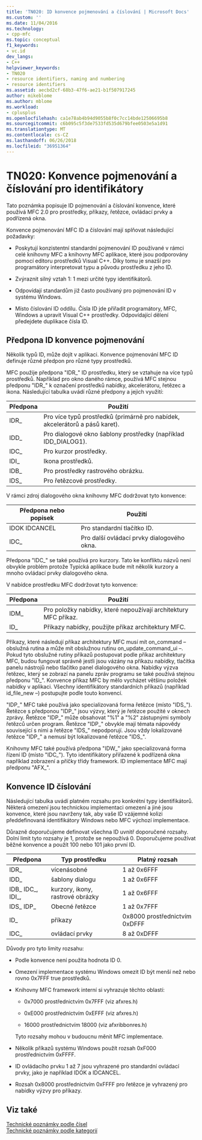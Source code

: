 ```yaml
---
title: 'TN020: ID konvence pojmenování a číslování | Microsoft Docs'
ms.custom: ''
ms.date: 11/04/2016
ms.technology:
- cpp-mfc
ms.topic: conceptual
f1_keywords:
- vc.id
dev_langs:
- C++
helpviewer_keywords:
- TN020
- resource identifiers, naming and numbering
- resource identifiers
ms.assetid: aecbd2cf-68b3-47f6-ae21-b1f507917245
author: mikeblome
ms.author: mblome
ms.workload:
- cplusplus
ms.openlocfilehash: ca1e78ab4b94d9055b8f0c7cc14bde12506695b8
ms.sourcegitcommit: c6b095c5f3de7533fd535d679bfee0503e5a1d91
ms.translationtype: MT
ms.contentlocale: cs-CZ
ms.lasthandoff: 06/26/2018
ms.locfileid: "36951364"
---
```

# <a name="tn020-id-naming-and-numbering-conventions"></a>TN020: Konvence pojmenování a číslování pro identifikátory
Tato poznámka popisuje ID pojmenování a číslování konvence, které používá MFC 2.0 pro prostředky, příkazy, řetězce, ovládací prvky a podřízená okna.  
  
 Konvence pojmenování MFC ID a číslování mají splňovat následující požadavky:  
  
-   Poskytují konzistentní standardní pojmenování ID používané v rámci celé knihovny MFC a knihovny MFC aplikace, které jsou podporovány pomocí editoru prostředků Visual C++. Díky tomu je snazší pro programátory interpretovat typu a původu prostředku z jeho ID.  
  
-   Zvýraznit silný vztah 1: 1 mezi určité typy identifikátorů.  
  
-   Odpovídají standardům již často používaný pro pojmenování ID v systému Windows.  
  
-   Místo číslování ID oddílu. Čísla ID jde přiřadit programátory, MFC, Windows a upravit Visual C++ prostředky. Odpovídající dělení předejdete duplikace čísla ID.  
  
## <a name="the-id-prefix-naming-convention"></a>Předpona ID konvence pojmenování  
 Několik typů ID, může dojít v aplikaci. Konvence pojmenování MFC ID definuje různé předpon pro různé typy prostředků.  
  
 MFC použije předpona "IDR_" ID prostředku, který se vztahuje na více typů prostředků. Například pro okno daného rámce, používá MFC stejnou předponu "IDR_" k označení prostředků nabídky, akcelerátoru, řetězec a ikona. Následující tabulka uvádí různé předpony a jejich využití:  
  
|Předpona|Použití|  
|------------|---------|  
|IDR_|Pro více typů prostředků (primárně pro nabídek, akcelerátorů a pásů karet).|  
|IDD_|Pro dialogové okno šablony prostředky (například IDD_DIALOG1).|  
|IDC_|Pro kurzor prostředky.|  
|IDI_|Ikona prostředků.|  
|IDB_|Pro prostředky rastrového obrázku.|  
|IDS_|Pro řetězcové prostředky.|  
  
 V rámci zdroj dialogového okna knihovny MFC dodržovat tyto konvence:  
  
|Předpona nebo popisek|Použití|  
|---------------------|---------|  
|IDOK IDCANCEL|Pro standardní tlačítko ID.|  
|IDC_|Pro další ovládací prvky dialogového okna.|  
  
 Předpona "IDC_" se také používá pro kurzory. Tato ke konfliktu názvů není obvykle problém protože Typická aplikace bude mít několik kurzory a mnoho ovládací prvky dialogového okna.  
  
 V nabídce prostředku MFC dodržovat tyto konvence:  
  
|Předpona|Použití|  
|------------|---------|  
|IDM_|Pro položky nabídky, které nepoužívají architektury MFC příkaz.|  
|ID_|Příkazy nabídky, použijte příkaz architektury MFC.|  
  
 Příkazy, které následují příkaz architektury MFC musí mít on_command – obslužná rutina a může mít obslužnou rutinu on_update_command_ui –. Pokud tyto obslužné rutiny příkazů postupovat podle příkaz architektury MFC, budou fungovat správně jestli jsou vázány na příkazu nabídky, tlačítka panelu nástrojů nebo tlačítko panel dialogového okna. Nabídky výzva řetězec, který se zobrazí na panelu zpráv programu se také používá stejnou předponu "ID_". Konvence příkaz MFC by mělo vycházet většinu položek nabídky v aplikaci. Všechny identifikátory standardních příkazů (například id_file_new –) postupujte podle touto konvencí.  
  
 "IDP_" MFC také používá jako specializovaná forma řetězce (místo "IDS_"). Řetězce s předponou "IDP_" jsou výzvy, který je řetězce použité v oknech zprávy. Řetězce "IDP_" může obsahovat "%1" a "%2" zástupnými symboly řetězců určen program. Řetězce "IDP_" obvykle mají témata nápovědy související s nimi a řetězce "IDS_" nepodporují. Jsou vždy lokalizované řetězce "IDP_" a nemusí být lokalizované řetězce "IDS_".  
  
 Knihovny MFC také používá předpona "IDW_" jako specializovaná forma řízení ID (místo "IDC_"). Tyto identifikátory přiřazené k podřízená okna například zobrazení a příčky třídy framework. ID implementace MFC mají předponu "AFX_".  
  
## <a name="the-id-numbering-convention"></a>Konvence ID číslování  
 Následující tabulka uvádí platném rozsahu pro konkrétní typy identifikátorů. Některá omezení jsou technickou implementaci omezení a jiné jsou konvence, které jsou navrženy tak, aby vaše ID vzájemné kolizi předdefinovaná identifikátory Windows nebo MFC výchozí implementace.  
  
 Důrazně doporučujeme definovat všechna ID uvnitř doporučené rozsahy. Dolní limit tyto rozsahy je 1, protože se nepoužívá 0. Doporučujeme používat běžné konvence a použít 100 nebo 101 jako první ID.  
  
|Předpona|Typ prostředku|Platný rozsah|  
|------------|-------------------|-----------------|  
|IDR_|vícenásobné|1 až 0x6FFF|  
|IDD_|šablony dialogu|1 až 0x6FFF|  
|IDB_ IDC_, IDI_,|kurzory, ikony, rastrové obrázky|1 až 0x6FFF|  
|IDS_ IDP_|Obecné řetězce|1 až 0x7FFF|  
|ID_|příkazy|0x8000 prostřednictvím 0xDFFF|  
|IDC_|ovládací prvky|8 až 0xDFFF|  
  
 Důvody pro tyto limity rozsahu:  
  
-   Podle konvence není použita hodnota ID 0.  
  
-   Omezení implementace systému Windows omezit ID být menší než nebo rovno 0x7FFF true prostředků.  
  
-   Knihovny MFC framework interní si vyhrazuje těchto oblastí:  
  
    -   0x7000 prostřednictvím 0x7FFF (viz afxres.h)  
  
    -   0xE000 prostřednictvím 0xEFFF (viz afxres.h)  
  
    -   16000 prostřednictvím 18000 (viz afxribbonres.h)  
  
     Tyto rozsahy mohou v budoucnu měnit MFC implementace.  
  
-   Několik příkazů systému Windows použít rozsah 0xF000 prostřednictvím 0xFFFF.  
  
-   ID ovládacího prvku 1 až 7 jsou vyhrazené pro standardní ovládací prvky, jako je například IDOK a IDCANCEL.  
  
-   Rozsah 0x8000 prostřednictvím 0xFFFF pro řetězce je vyhrazený pro nabídky výzvy pro příkazy.  
  
## <a name="see-also"></a>Viz také  
 [Technické poznámky podle čísel](../mfc/technical-notes-by-number.md)   
 [Technické poznámky podle kategorií](../mfc/technical-notes-by-category.md)

